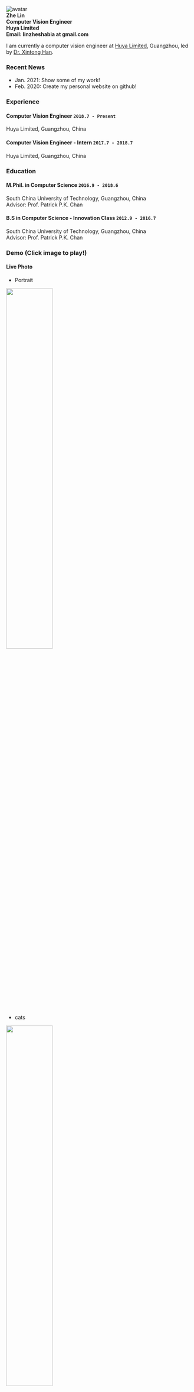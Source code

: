 ![avatar](https://raw.githubusercontent.com/zheLim/zhelin/master/image/me/m1.jpg)<br>
**Zhe Lin**<br>
**Computer Vision Engineer**<br>
**Huya Limited**<br>
**Email: linzheshabia at gmail.com**<br>

I am currently a computer vision engineer at [Huya Limited](http://ir.huya.com), Guangzhou, led by [Dr. Xintong Han](http://users.umiacs.umd.edu/~xintong/).
### 
### Recent News
+ Jan. 2021: Show some of my work!
+ Feb. 2020: Create my personal website on github!

### Experience
#### Computer Vision Engineer `2018.7 - Present`
Huya Limited, Guangzhou, China

#### Computer Vision Engineer - Intern `2017.7 - 2018.7`
Huya Limited, Guangzhou, China


### Education
#### M.Phil. in Computer Science `2016.9 - 2018.6`
South China University of Technology, Guangzhou, China <br>
Advisor: Prof. Patrick P.K. Chan

#### B.S in Computer Science - Innovation Class `2012.9 - 2016.7`
South China University of Technology, Guangzhou, China <br>
Advisor: Prof. Patrick P.K. Chan


### Demo (Click image to play!)

#### Live Photo
+ Portrait 

[<img src="https://raw.githubusercontent.com/zheLim/zhelin/master/image/demo/sing.jpg" width="50%">](https://res-video.licolico.cn/1048577/c67771952181d54815ec1cb92602e26c/9271749/5e2072d56bf451b9285662b12d79466c.mp4)
+ cats

[<img src="https://raw.githubusercontent.com/zheLim/zhelin/master/image/demo/talkinghead_cat.jpg" width="50%">](http://www.licolico.cn/#/share?feedNo=177471865)
+ animation

[<img src="https://raw.githubusercontent.com/zheLim/zhelin/master/image/demo/talkinghead_animation.jpg" width="50%">](http://www.licolico.cn/#/materialshare?feedNo=177494324)


#### Head Swapping
[<img src="https://raw.githubusercontent.com/zheLim/zhelin/master/image/demo/headswap.jpg" width="50%">](https://res-video.licolico.cn/1048577/c67771952181d54815ec1cb92602e26c/9271581/42421406dee401c1bda83d5e1356f78d.mp4)


### Publication
+ Chan, Patrick PK, et al. "Sensitivity based robust learning for stacked autoencoder against evasion attack." Neurocomputing 267 (2017): 572-580.
+ Luo, Fengzhi, et al. "Improving robustness of stacked auto-encoder against evasion attack based on weight evenness." 2017 International Conference on Wavelet Analysis and Pattern Recognition (ICWAPR). IEEE, 2017.
+ Zheng, Juan, Zhimin He, and Zhe Lin. "Hybrid adversarial sample crafting for black-box evasion attack." 2017 International Conference on Wavelet Analysis and Pattern Recognition (ICWAPR). IEEE, 2017.
+ Li, Qiaoqiao, Zhe Lin, and Zhang Fei. "Similarity coefficient of collaborative filtering based on contribution of neighbors." 2016 International conference on machine learning and cybernetics (ICMLC). Vol. 1. IEEE, 2016.

